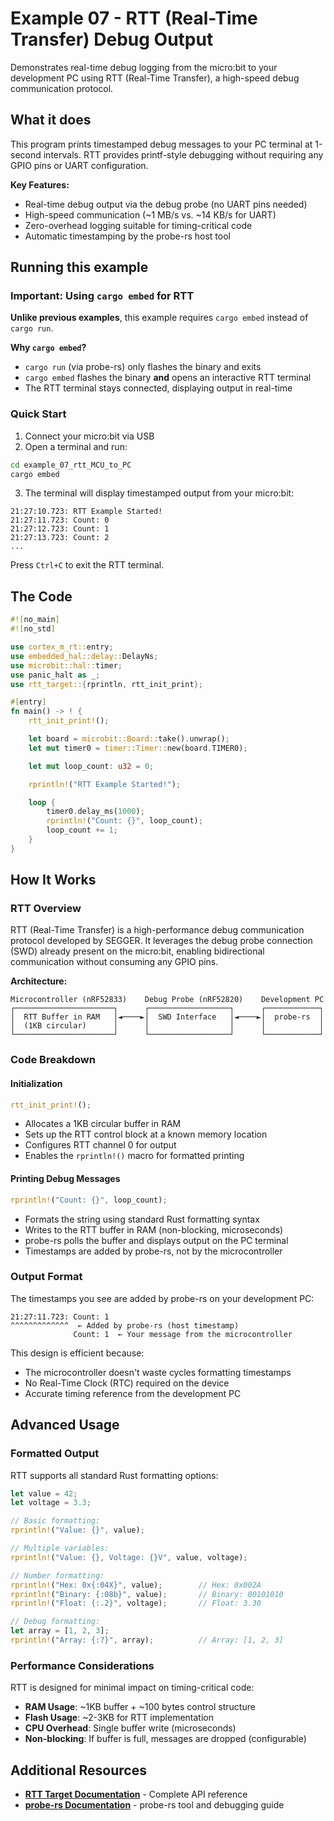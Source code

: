 # Example 07 - RTT (Real-Time Transfer) Debug Output

Demonstrates real-time debug logging from the micro:bit to your development PC using RTT (Real-Time Transfer), a high-speed debug communication protocol.

## What it does

This program prints timestamped debug messages to your PC terminal at 1-second intervals. RTT provides printf-style debugging without requiring any GPIO pins or UART configuration.

**Key Features:**
- Real-time debug output via the debug probe (no UART pins needed)
- High-speed communication (~1 MB/s vs. ~14 KB/s for UART)
- Zero-overhead logging suitable for timing-critical code
- Automatic timestamping by the probe-rs host tool

## Running this example

### Important: Using `cargo embed` for RTT

**Unlike previous examples**, this example requires `cargo embed` instead of `cargo run`.

**Why `cargo embed`?**
- `cargo run` (via probe-rs) only flashes the binary and exits
- `cargo embed` flashes the binary **and** opens an interactive RTT terminal
- The RTT terminal stays connected, displaying output in real-time

### Quick Start

1. Connect your micro:bit via USB
2. Open a terminal and run:
```bash
cd example_07_rtt_MCU_to_PC
cargo embed
```

3. The terminal will display timestamped output from your micro:bit:
```
21:27:10.723: RTT Example Started!
21:27:11.723: Count: 0
21:27:12.723: Count: 1
21:27:13.723: Count: 2
...
```

Press `Ctrl+C` to exit the RTT terminal.

## The Code

```rust
#![no_main]
#![no_std]

use cortex_m_rt::entry;
use embedded_hal::delay::DelayNs;
use microbit::hal::timer;
use panic_halt as _;
use rtt_target::{rprintln, rtt_init_print};

#[entry]
fn main() -> ! {
    rtt_init_print!();

    let board = microbit::Board::take().unwrap();
    let mut timer0 = timer::Timer::new(board.TIMER0);

    let mut loop_count: u32 = 0;

    rprintln!("RTT Example Started!");

    loop {
        timer0.delay_ms(1000);
        rprintln!("Count: {}", loop_count);
        loop_count += 1;
    }
}
```

## How It Works

### RTT Overview

RTT (Real-Time Transfer) is a high-performance debug communication protocol developed by SEGGER. It leverages the debug probe connection (SWD) already present on the micro:bit, enabling bidirectional communication without consuming any GPIO pins.

**Architecture:**
```
Microcontroller (nRF52833)    Debug Probe (nRF52820)    Development PC
┌──────────────────────┐      ┌──────────────────┐      ┌────────────┐
│  RTT Buffer in RAM   │◄────►│  SWD Interface   │◄────►│  probe-rs  │
│  (1KB circular)      │      │                  │      │            │
└──────────────────────┘      └──────────────────┘      └────────────┘
```

### Code Breakdown

#### Initialization
```rust
rtt_init_print!();
```
- Allocates a 1KB circular buffer in RAM
- Sets up the RTT control block at a known memory location
- Configures RTT channel 0 for output
- Enables the `rprintln!()` macro for formatted printing

#### Printing Debug Messages
```rust
rprintln!("Count: {}", loop_count);
```
- Formats the string using standard Rust formatting syntax
- Writes to the RTT buffer in RAM (non-blocking, microseconds)
- probe-rs polls the buffer and displays output on the PC terminal
- Timestamps are added by probe-rs, not by the microcontroller

### Output Format

The timestamps you see are added by probe-rs on your development PC:

```
21:27:11.723: Count: 1
^^^^^^^^^^^^^  ← Added by probe-rs (host timestamp)
              Count: 1  ← Your message from the microcontroller
```

This design is efficient because:
- The microcontroller doesn't waste cycles formatting timestamps
- No Real-Time Clock (RTC) required on the device
- Accurate timing reference from the development PC

## Advanced Usage

### Formatted Output

RTT supports all standard Rust formatting options:

```rust
let value = 42;
let voltage = 3.3;

// Basic formatting:
rprintln!("Value: {}", value);

// Multiple variables:
rprintln!("Value: {}, Voltage: {}V", value, voltage);

// Number formatting:
rprintln!("Hex: 0x{:04X}", value);        // Hex: 0x002A
rprintln!("Binary: {:08b}", value);       // Binary: 00101010
rprintln!("Float: {:.2}", voltage);       // Float: 3.30

// Debug formatting:
let array = [1, 2, 3];
rprintln!("Array: {:?}", array);          // Array: [1, 2, 3]
```

### Performance Considerations

RTT is designed for minimal impact on timing-critical code:

- **RAM Usage**: ~1KB buffer + ~100 bytes control structure
- **Flash Usage**: ~2-3KB for RTT implementation
- **CPU Overhead**: Single buffer write (microseconds)
- **Non-blocking**: If buffer is full, messages are dropped (configurable)

## Additional Resources

- **[RTT Target Documentation](https://docs.rs/rtt-target/)** - Complete API reference
- **[probe-rs Documentation](https://probe.rs/)** - probe-rs tool and debugging guide
